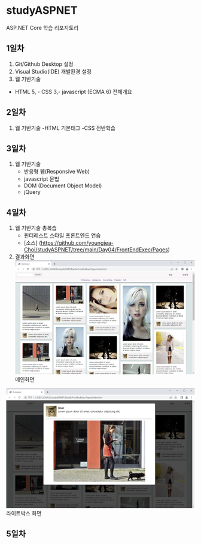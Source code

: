 # studyASPNET
ASP.NET Core 학습 리포지토리

## 1일차
1. Git/Github Desktop 설정
2. Visual Studio(IDE) 개발환경 설정
3. 웹 기반기술
  - HTML 5,  - CSS 3,- javascript (ECMA 6) 전체개요
  

## 2일차
1. 웹 기반기술
  -HTML 기본태그
  -CSS 전반학습
  


## 3일차
1. 웹 기반기술
    - 반응형 웹(Responsive Web)
	- javascript 문법
	- DOM (Document Object Model)
	- jQuery

## 4일차

1. 웹 기반기술 총복습
   - 핀터레스트 스타일 프론트엔드 연습
   - [소스] (https://github.com/youngjea-Choi/studyASPNET/tree/main/Day04/FrontEndExec/Pages)
2. 결과화면
![메인화며](https://raw.githubusercontent.com/youngjea-Choi/studyASPNET/main/images/html_screen01.png)   
메인화면 

![라이트박스 화면](https://raw.githubusercontent.com/youngjea-Choi/studyASPNET/main/images/html_screen02.png)
라이트박스 화면
   

## 5일차
